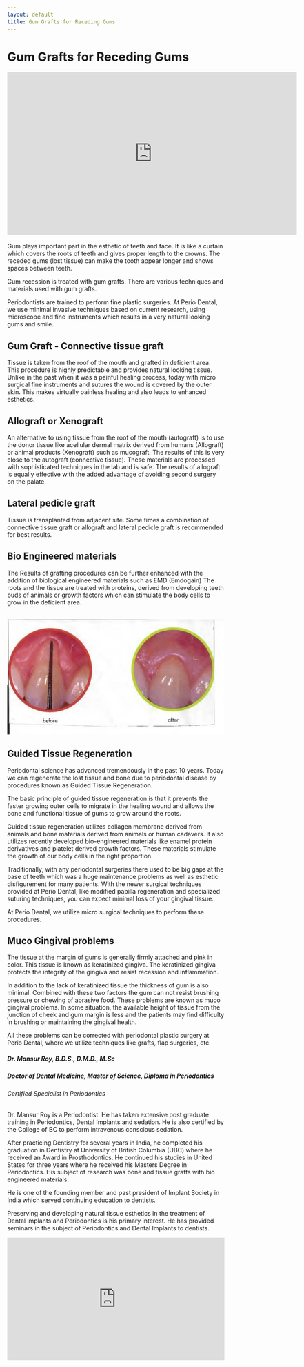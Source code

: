 ```yaml
---
layout: default
title: Gum Grafts for Receding Gums
---
```


<h1>Gum Grafts for Receding Gums</h1>

<p><iframe width="672" height="378" src="https://www.youtube.com/embed/HrIa0wbiZlw?controls=1&rel=0&enablejsapi=1" title="Dr. Roy Periodontist" frameborder="0" allow="accelerometer; autoplay; clipboard-write; encrypted-media; gyroscope; picture-in-picture" allowfullscreen></iframe>
</p>

<p>Gum plays important part in the esthetic of teeth and face. It is like a curtain which covers the roots of teeth and gives proper length to the crowns. The receded gums (lost tissue) can make the tooth appear longer and shows spaces between teeth.</p>
<p>Gum recession is treated with gum grafts. There are various techniques and materials used with gum grafts.</p>
<p>Periodontists are trained to perform fine plastic surgeries.  At Perio Dental, we use minimal invasive techniques based on current research, using microscope and fine instruments which results in a very natural looking gums and smile.</p>

<h2>Gum Graft - Connective tissue graft</h2>


<p>Tissue is taken from the roof of the mouth and grafted in deficient area. This procedure is highly predictable and provides natural looking tissue. Unlike in the past when it was a painful healing process, today with micro surgical fine instruments and sutures the wound is covered by the outer skin. This makes virtually painless healing and also leads to enhanced esthetics.
</p>

<h2>Allograft or Xenograft</h2>

<p>An alternative to using tissue from the roof of the mouth (autograft) is to use the donor tissue like acellular dermal matrix derived from humans (Allograft) or animal products (Xenograft) such as mucograft. The results of this is very close to the autograft (connective tissue). These materials are processed with sophisticated techniques in the lab and is safe. The results of allograft is equally effective with the added advantage of avoiding second surgery on the palate.</p>

<h2>Lateral pedicle graft</h2>


<p>Tissue is transplanted from adjacent site. Some times a combination of connective tissue graft or allograft and lateral pedicle graft is recommended for best results.
</p>

<h2>Bio Engineered materials</h2>
<p>The Results of grafting procedures can be further enhanced with the addition of biological engineered materials such as EMD (Emdogain) The roots and the tissue are treated with proteins, derived from developing teeth buds of animals or growth factors which can stimulate the body cells to grow in the deficient area.
</p>

<p>
<br />
<img alt="Receding gums before and after" src="/images/Receding-gums.jpg" />
</p>


<h2>Guided Tissue Regeneration</h2>


<p>Periodontal science has advanced tremendously in the past 10 years. Today we can regenerate the lost tissue and bone due to periodontal disease by procedures known as Guided Tissue Regeneration.
</p>
<p>The basic principle of guided tissue regeneration is that it prevents the faster growing outer cells to migrate in the healing wound and allows the bone and functional tissue of gums to grow around the roots.
</p>
<p>Guided tissue regeneration utilizes collagen membrane derived from animals and bone materials derived from animals or human cadavers. It also utilizes recently developed bio-engineered materials like enamel protein derivatives and platelet derived growth factors. These materials stimulate the growth of our body cells in the right proportion.
</p>
<p>Traditionally, with any periodontal surgeries there used to be big gaps at the base of teeth which was a huge maintenance problems as well as esthetic disfigurement for many patients.  With the newer surgical techniques provided at Perio Dental, like modified papilla regeneration and specialized suturing techniques, you can expect minimal loss of your gingival tissue.
</p>
<p>At Perio Dental, we utilize micro surgical techniques to perform these procedures.
</p>


<h2>Muco Gingival problems</h2>
<p></p>

<p>The tissue at the margin of gums is generally firmly attached and pink in color. This tissue is known as keratinized gingiva. The keratinized gingiva protects the integrity of the gingiva and resist recession and inflammation.
</p>
<p>In addition to the lack of keratinized tissue the thickness of gum is also minimal. Combined with these two factors the gum can not resist brushing pressure or chewing of abrasive food. These problems are known as muco gingival problems. In some situation, the available height of tissue from the junction of cheek and gum margin is less and the patients may find difficulty in brushing or maintaining the gingival health.
</p>
<p>All these problems can be corrected with periodontal plastic surgery at Perio Dental, where we utilize techniques like grafts, flap surgeries, etc.
</p>



<p></p>
<h5><i>Dr. Mansur Roy, B.D.S., D.M.D., M.Sc</i></h5>
<h5><i>Doctor of Dental Medicine, Master of Science, Diploma in Periodontics</i></h5>
<h6><i>Certified Specialist in Periodontics</i></h6>



<p>Dr. Mansur Roy is a Periodontist. He has taken extensive post graduate training in Periodontics, Dental Implants and sedation. He is also certified by the College of BC to perform intravenous conscious sedation.</p>

<p>After practicing Dentistry for several years in India, he completed his graduation in Dentistry at University of British Columbia (UBC) where he received an Award in Prosthodontics. He continued his studies in United States for three years where he received his Masters Degree in Periodontics.  His subject of research was bone and tissue grafts with bio engineered materials.</p>

<p>He is one of the founding member and past president of Implant Society in India which served continuing education to dentists.</p>

<p>Preserving and developing natural tissue esthetics in the treatment of Dental implants and Periodontics is his primary interest. He has provided seminars in the subject of Periodontics and Dental Implants to dentists.</p>




<div style="padding:56.25% 0 0 0;position:relative;"><iframe src="https://player.vimeo.com/video/1011422201?badge=0&amp;autopause=0&amp;player_id=0&amp;app_id=58479" frameborder="0" allow="autoplay; fullscreen; picture-in-picture; clipboard-write" style="position:absolute;top:0;left:0;width:100%;height:100%;" title="Dr. Roy - Periodontist, M.Sc, DMD - Perio Dental Welcome Video"></iframe></div><script src="https://player.vimeo.com/api/player.js"></script>
